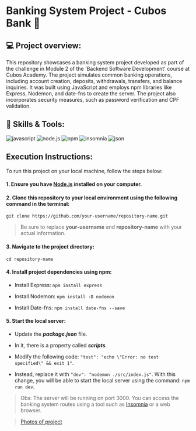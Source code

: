 # Banking System Project - Cubos Bank 💸

## 💻 Project overview:

This repository showcases a banking system project developed as part of the challenge in Module 2 of the 'Backend Software Development' course at Cubos Academy. The project simulates common banking operations, including account creation, deposits, withdrawals, transfers, and balance inquiries. It was built using JavaScript and employs npm libraries like Express, Nodemon, and date-fns to create the server. The project also incorporates security measures, such as password verification and CPF validation.

## 🔧 Skills & Tools:
![javascript](https://img.shields.io/badge/JavaScript-323330?style=for-the-badge&logo=javascript&logoColor=F7DF1E)
![node.js](https://img.shields.io/badge/Node%20js-339933?style=for-the-badge&logo=nodedotjs&logoColor=white)
![npm](https://img.shields.io/badge/npm-CB3837?style=for-the-badge&logo=npm&logoColor=white)
![insomnia](https://img.shields.io/badge/Insomnia-5849be?style=for-the-badge&logo=Insomnia&logoColor=white)
![json](https://img.shields.io/badge/json-5E5C5C?style=for-the-badge&logo=json&logoColor=white)

## Execution Instructions:

To run this project on your local machine, follow the steps below:

#### 1. Ensure you have <a href="https://nodejs.org/en">Node.js</a> installed on your computer.

#### 2. Clone this repository to your local environment using the following command in the terminal:

`git clone https://github.com/your-username/repository-name.git`

> Be sure to replace **your-username** and **repository-name** with your actual information.

#### 3. Navigate to the project directory:

`cd repository-name`

#### 4. Install project dependencies using npm:

* Install Express: `npm install express`

* Install Nodemon: `npm install -D nodemon`

* Install Date-fns: `npm install date-fns --save`

#### 5. Start the local server:

* Update the ***package.json*** file. 

* In it, there is a property called ***scripts***. 

* Modify the following code: `"test": "echo \"Error: no test specified\" && exit 1"`. 

* Instead, replace it with `"dev": "nodemon ./src/index.js"`. With this change, you will be able to start the local server using the command: `npm run dev`.

> Obs: The server will be running on port 3000. You can access the banking system routes using a tool such as <a href="https://insomnia.rest/download">Insomnia</a> or a web browser.

> [Photos of project](https://github.com/van-carli/Banking-System-Project---Cubos-Bank/tree/main/assets)
